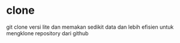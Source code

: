 # clone
git clone versi lite dan memakan sedikit data dan lebih efisien untuk mengklone repository dari github
